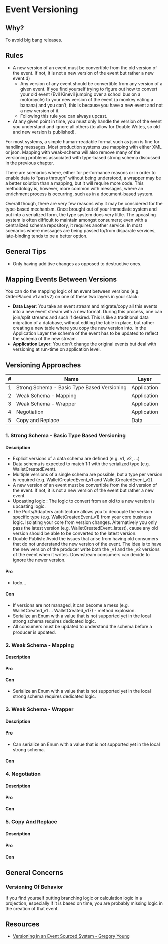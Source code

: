 # Event Versioning

## Why?

To avoid big bang releases.

## Rules

* A new version of an event must be convertible from the old version of the event. If not, it is not a new version of the event but rather a new event.d)
    * Any version of any event should be convertible from any version of a given event. If you find yourself trying to figure out how to convert your old event (Evil Kinevil jumping over a school bus on a motorcycle) to your new version of the event (a monkey eating a banana) and you can’t, this is because you have a new event and not a new version of it.
    * Following this rule you can always upcast.
* At any given point in time, you must only handle the version of the event you understand and ignore all others (to allow for Double Writes, so old and new version is published).


For most systems, a simple human-readable format such as json is fine for handling messages. Most production systems use mapping with either XML or json. Mapping with weak-schema will also remove many of the versioning problems associated with type-based strong schema discussed in the previous chapter.

There are scenarios where, either for performance reasons or in order to enable data to “pass through” without being understood, a wrapper may be a better solution than a mapping, but it will require more code. This methodology is, however, more common with messages, where an enrichment process is occurring, such as in a document-based system.

Overall though, there are very few reasons why it may be considered for the type-based mechanism. Once brought out of your immediate system and put into a serialized form, the type system does very little. The upcasting system is often difficult to maintain amongst consumers; even with a centralized schema repository, it requires another service. In most scenarios where messages are being passed to/from disparate services, late-binding tends to be a better option.

## General Tips

* Only having additive changes as opposed to destructive ones.

## Mapping Events Between Versions

You can do the mapping logic of an event between versions (e.g. OrderPlaced v1 and v2) on one of these two layers in your stack:
* **Data Layer**: You take an event stream and migrate/copy all this events into a new event stream with a new format. During this process, one can join/split streams and such if desired. This is like a traditional data migration of a database, without editing the table in place, but rather creating a new table where you copy the new version into. In the Application Layer the schema of the event has to be updated to reflect the schema of the new stream. 
* **Application Layer**: You don't change the original events but deal with versioning at run-time on application level.

## Versioning Approaches

| # | Name | Layer | 
| ---  | ---   | --- |
| 1 | Strong Schema - Basic Type Based Versioning | Application |
| 2 | Weak Schema - Mapping | Application |
| 3 | Weak Schema - Wrapper | Application |
| 4 | Negotiation | Application |
| 5 | Copy and Replace | Data | 

### 1. Strong Schema - Basic Type Based Versioning

#### Description

* Explicit versions of a data schema are defined (e.g. v1, v2, ...)
* Data schema is expected to match 1:1 with the serialized type (e.g. WalletCreatedEvent).
* Multiple versions of a single schema are possible, but a type per version is required (e.g. WalletCreatedEvent_v1 and WalletCreatedEvent_v2).
* A new version of an event must be convertible from the old version of the event. If not, it is not a new version of the event but rather a new event.
* Upcasting logic : The logic to convert from an old to a new version is upcasting logic.
* The Ports/Adapters architecture allows you to decouple the version specific type (e.g. WalletCreatedEvent_v1) from your core business logic. Isolating your core from version changes. Alternatively you only pass the latest version (e.g. WalletCreatedEvent_latest), cause any old version should be able to be converted to the latest version.
* Double Publish: Avoid the issues that arise from having old consumers that do not understand the new version of the event. The idea is to have the new version of the producer write both the _v1 and the _v2 versions of the event when it writes. Downstream consumers can decide to ignore the newer version.

#### Pro
* todo...

#### Con
* If versions are not managed, it can become a mess (e.g. WalletCreated_v1 ... WalletCreated_v17) - method explosion.
* Serialize an Enum with a value that is not supported yet in the local strong schema requires dedicated logic.
* All consumers must be updated to understand the schema before a producer is updated.

### 2. Weak Schema - Mapping

#### Description

#### Pro

#### Con
* Serialize an Enum with a value that is not supported yet in the local strong schema requires dedicated logic.

### 3. Weak Schema - Wrapper

#### Description

#### Pro
* Can serialize an Enum with a value that is not supported yet in the local strong schema.

#### Con

### 4. Negotiation

#### Description

#### Pro

#### Con

### 5. Copy And Replace

#### Description

#### Pro

#### Con

## General Concerns

### Versioning Of Behavior

If you find yourself putting branching logic or calculation logic in a projection, especially if it is based on time, you are probably missing logic in the creation of that event.


## Resources

* [Versioning in an Event Sourced System - Gregory Young](https://leanpub.com/esversioning/read)